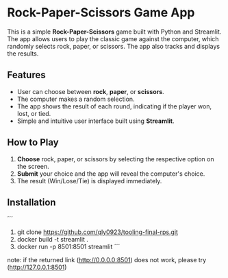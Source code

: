# Rock-Paper-Scissors Game App

This is a simple **Rock-Paper-Scissors** game built with Python and Streamlit. The app allows users to play the classic game against the computer, which randomly selects rock, paper, or scissors. The app also tracks and displays the results.

## Features

- User can choose between **rock**, **paper**, or **scissors**.
- The computer makes a random selection.
- The app shows the result of each round, indicating if the player won, lost, or tied.
- Simple and intuitive user interface built using **Streamlit**.

## How to Play

1. **Choose** rock, paper, or scissors by selecting the respective option on the screen.
2. **Submit** your choice and the app will reveal the computer's choice.
3. The result (Win/Lose/Tie) is displayed immediately.

## Installation

´´´
1. git clone https://github.com/qly0923/tooling-final-rps.git
2. docker build -t streamlit .
3. docker run -p 8501:8501 streamlit
´´´

note: if the returned link (http://0.0.0.0:8501) does not work, please try (http://127.0.0.1:8501)

